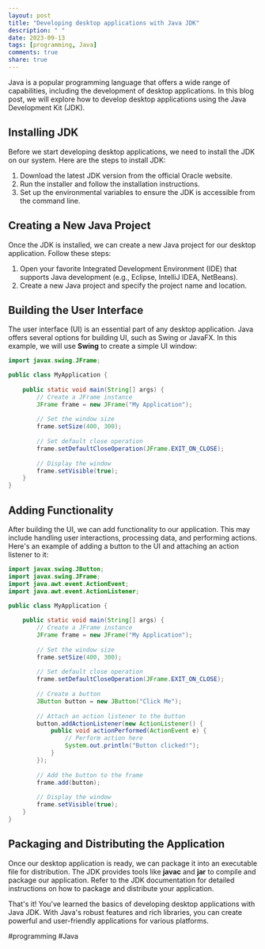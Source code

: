 ```yaml
---
layout: post
title: "Developing desktop applications with Java JDK"
description: " "
date: 2023-09-13
tags: [programming, Java]
comments: true
share: true
---
```


Java is a popular programming language that offers a wide range of capabilities, including the development of desktop applications. In this blog post, we will explore how to develop desktop applications using the Java Development Kit (JDK).

## Installing JDK

Before we start developing desktop applications, we need to install the JDK on our system. Here are the steps to install JDK:

1. Download the latest JDK version from the official Oracle website.
2. Run the installer and follow the installation instructions.
3. Set up the environmental variables to ensure the JDK is accessible from the command line.

## Creating a New Java Project

Once the JDK is installed, we can create a new Java project for our desktop application. Follow these steps:

1. Open your favorite Integrated Development Environment (IDE) that supports Java development (e.g., Eclipse, IntelliJ IDEA, NetBeans).
2. Create a new Java project and specify the project name and location.

## Building the User Interface

The user interface (UI) is an essential part of any desktop application. Java offers several options for building UI, such as Swing or JavaFX. In this example, we will use **Swing** to create a simple UI window:

```java
import javax.swing.JFrame;

public class MyApplication {
    
    public static void main(String[] args) {
        // Create a JFrame instance
        JFrame frame = new JFrame("My Application");
        
        // Set the window size
        frame.setSize(400, 300);
        
        // Set default close operation
        frame.setDefaultCloseOperation(JFrame.EXIT_ON_CLOSE);
        
        // Display the window
        frame.setVisible(true);
    }
}
```

## Adding Functionality

After building the UI, we can add functionality to our application. This may include handling user interactions, processing data, and performing actions. Here's an example of adding a button to the UI and attaching an action listener to it:

```java
import javax.swing.JButton;
import javax.swing.JFrame;
import java.awt.event.ActionEvent;
import java.awt.event.ActionListener;

public class MyApplication {
    
    public static void main(String[] args) {
        // Create a JFrame instance
        JFrame frame = new JFrame("My Application");
        
        // Set the window size
        frame.setSize(400, 300);
        
        // Set default close operation
        frame.setDefaultCloseOperation(JFrame.EXIT_ON_CLOSE);
        
        // Create a button
        JButton button = new JButton("Click Me");
        
        // Attach an action listener to the button
        button.addActionListener(new ActionListener() {
            public void actionPerformed(ActionEvent e) {
                // Perform action here
                System.out.println("Button clicked!");
            }
        });
        
        // Add the button to the frame
        frame.add(button);
        
        // Display the window
        frame.setVisible(true);
    }
}
```

## Packaging and Distributing the Application

Once our desktop application is ready, we can package it into an executable file for distribution. The JDK provides tools like **javac** and **jar** to compile and package our application. Refer to the JDK documentation for detailed instructions on how to package and distribute your application.

That's it! You've learned the basics of developing desktop applications with Java JDK. With Java's robust features and rich libraries, you can create powerful and user-friendly applications for various platforms.

#programming #Java